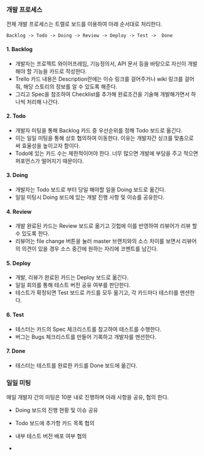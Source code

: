 ### 개발 프로세스

전체 개발 프로세스는 트렐로 보드를 이용하여 아래 순서대로 처리한다.

`Backlog -> Todo -> Doing -> Review -> Deploy -> Test ->  Done`

#### 1. Backlog
- 개발자는 프로젝트 와이어프레임, 기능정의서, API 문서 등을 바탕으로 자신이 개발해야 할 기능을 카드로 작성한다.
- Trello 카드 내용은 Description란에는 이슈 링크를 걸어주거나 wiki 링크를 걸어줘, 해당 스토리의 정보를 알 수 있도록 해준다. 
- 그리고 Spec을 참조하여 Checklist를 추가해 완료조건을 기술해 개발해가면서 하나씩 처리해 나간다.

#### 2. Todo
- 개발자 미팅을 통해 Backlog 카드 중 우선순위를 정해 Todo 보드로 옮긴다.
- 이는 일일 미팅을 통해 상호 협의하여 이동한다. 이유는 개발자간 싱크를 맞춤으로써 효율성을 높이고자 함이다.
- Todo에 있는 카드 수는 제한적이어야 한다. 너무 많으면 개발에 부담을 주고 적으면 퍼포먼스가 떨어지기 때문이다.

#### 3. Doing
- 개발자는 Todo 보드로 부터 당일 해야할 일을 Doing 보드로 옮긴다.
- 일일 미팅시 Doing 보드에 있는 개발 진행 사항 및 이슈를 공유한다.

#### 4. Review
- 개발 완료된 카드는 Review 보드로 옮기고 깃헙에 이를 반영하여 리뷰어가 리뷰 할수 있도록 한다. 
- 리뷰어는 file change 버튼을 눌러 master 브랜치와의 소스 차이를 보면서 리뷰어의 의견이 있을 경우 소스 중간에 원하는 자리에 코멘트를 남긴다.

#### 5. Deploy
- 개발, 리뷰가 완료된 카드는 Deploy 보드로 옮긴다.
- 일일 회의를 통해 테스트 버전 공유 여부를 판단한다. 
- 테스트가 확정되면 Test 보드로 카드를 모두 옮기고, 각 카드마다 테스터를 멘션한다.

#### 6. Test
- 테스터는 카드의 Spec 체크리스트를 참고하여 테스트를 수행한다.
- 버그는 Bugs 체크리스트를 만들어 기록하고 개발자를 멘션한다. 

#### 7. Done
- 테스터는 테스트를 완료한 카드를 Done 보드에 옮긴다.


### 일일 미팅

매일 개발자 간의 미팅은 10분 내로 진행하며 아래 사항을 공유, 협의 한다.

* Doing 보드의 진행 현황 및 이슈 공유 
* Todo 보드에 추가항 카드 목록 협의 
* 내부 테스트 버전 배포 여부 협의 
 

* 
